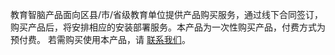 ﻿教育智脑产品面向区县/市/省级教育单位提供产品购买服务，通过线下合同签订，购买产品后，将安排相应的安装部署服务。本产品为一次性购买产品，付费方式为预付费。
若需购买使用本产品，请 [联系我们](https://cloud.tencent.com/apply/p/bzjyg4wz9wm)。